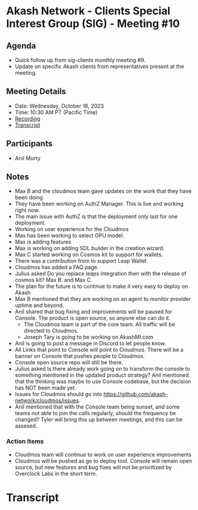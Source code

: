 # Akash Network - Clients Special Interest Group (SIG) - Meeting #10

## Agenda

- Quick follow up from sig-clients monthly meeting #9.
- Update on specific Akash clients from representatives present at the meeting.

## Meeting Details

- Date: Wednesday, October 18, 2023
- Time: 10:30 AM PT (Pacific Time)
- [Recording]()
- [Transcript](#transcript)

## Participants

- Anil Murty


## Notes

- Max B and the cloudmos team gave updates on the work that they have been doing
 - They have been working on AuthZ Manager. This is live and working right now.
 - The main issue with AuthZ is that the deployment only last for one deployment.
 - Working on user experience for the Cloudmos
 - Max has been working to select GPU model.
 - Max is adding features
 - Max is working on adding SDL builder in the creation wizard.
 - Max C started working on Cosmos kit to support for wallets.
 - There was a contribution from to support Leap Wallet
 - Cloudmos has added a FAQ page.
 - Julius asked Do you replace leaps integration then with the release of cosmos kit? Max B. and Max C.
 - The plan for the future is to continue to make it very easy to deploy on Akash
 - Max B mentioned that they are working on an agent to monitor provider uptime and beyond. 
- Anil shared that bug fixing and improvements will be paused for Console. The product is open source, so anyone else can do it.
  - The Cloudmos team is part of the core team. All traffic will be directed to Cloudmos.
  - Joseph Tary is going to be working on AkashMl.com
- Anil is going to post a message in Discord to let people know.
- All Links that point to Console will point to Cloudmos. There will be a banner on Console that pushes people to Cloudmos.
- Console open source repo will still be there.
- Julius asked Is there already work going on to transform the console to something mentioned in the updated product strategy? Anil mentioned that the thinking was maybe to use Console codebase, but the decision has NOT been made yet.
- Issues for Cloudmos should go into https://github.com/akash-network/cloudmos/issues.
- Anil mentioned that with the Console team being sunset, and some teams not able to join the calls regularly, should the frequency be changed? Tyler will bring this up between meetings, and this can be assesed. 
  
### Action Items

- Cloudmos team will continue to work on user experience improvements
- Cloudmos will be pushed as go to deploy tool. Console will remain open source, but new features and bug fixes will not be prioritized by Overclock Labs in the short term. 

# **Transcript**
